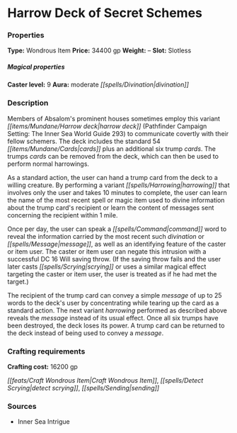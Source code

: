 ﻿---
Title: "Harrow Deck of Secret Schemes"
Type: "Wondrous Item"
Price: "34400 gp"
Weight: "–"
Slot: "Slotless"
Caster level: "9"
Aura: "moderate divination"
Description: |
  "Members of Absalom's prominent houses sometimes employ this variant harrow deck (_Pathfinder Campaign Setting: The Inner Sea World Guide 293_) to communicate covertly with their fellow schemers. The deck includes the standard 54 cards plus an additional six trump cards. The trumps cards can be removed from the deck, which can then be used to perform normal harrowings.
  As a standard action, the user can hand a trump card from the deck to a willing creature. By performing a variant harrowing that involves only the user and takes 10 minutes to complete, the user can learn the name of the most recent spell or magic item used to divine information about the trump card's recipient or learn the content of messages sent concerning the recipient within 1 mile.
  Once per day, the user can speak a command word to reveal the information carried by the most recent such divination or message, as well as an identifying feature of the caster or item user. The caster or item user can negate this intrusion with a successful DC 16 Will saving throw. (If the saving throw fails and the user later casts _scrying_ or uses a similar magical effect targeting the caster or item user, the user is treated as if he had met the target.)
  The recipient of the trump card can convey a simple message of up to 25 words to the deck's user by concentrating while tearing up the card as a standard action. The next variant harrowing performed as described above reveals the message instead of its usual effect. Once all six trumps have been destroyed, the deck loses its power. A trump card can be returned to the deck instead of being used to convey a message."
Crafting cost: "16200 gp"
Sources: "['Inner Sea Intrigue']"
---

# Harrow Deck of Secret Schemes

### Properties

**Type:** Wondrous Item **Price:** 34400 gp **Weight:** – **Slot:** Slotless

##### Magical properties

**Caster level:** 9 **Aura:** moderate _[[spells/Divination|divination]]_

### Description

Members of Absalom's prominent houses sometimes employ this variant _[[items/Mundane/Harrow deck|harrow deck]]_ (Pathfinder Campaign Setting: The Inner Sea World Guide 293) to communicate covertly with their fellow schemers. The deck includes the standard 54 _[[items/Mundane/Cards|cards]]_ plus an additional six trump _cards_. The trumps _cards_ can be removed from the deck, which can then be used to perform normal harrowings.

As a standard action, the user can hand a trump card from the deck to a willing creature. By performing a variant _[[spells/Harrowing|harrowing]]_ that involves only the user and takes 10 minutes to complete, the user can learn the name of the most recent spell or magic item used to divine information about the trump card's recipient or learn the content of messages sent concerning the recipient within 1 mile.

Once per day, the user can speak a _[[spells/Command|command]]_ word to reveal the information carried by the most recent such _divination_ or _[[spells/Message|message]]_, as well as an identifying feature of the caster or item user. The caster or item user can negate this intrusion with a successful DC 16 Will saving throw. (If the saving throw fails and the user later casts _[[spells/Scrying|scrying]]_ or uses a similar magical effect targeting the caster or item user, the user is treated as if he had met the target.)

The recipient of the trump card can convey a simple _message_ of up to 25 words to the deck's user by concentrating while tearing up the card as a standard action. The next variant _harrowing_ performed as described above reveals the _message_ instead of its usual effect. Once all six trumps have been destroyed, the deck loses its power. A trump card can be returned to the deck instead of being used to convey a _message_.

### Crafting requirements

**Crafting cost:** 16200 gp

_[[feats/Craft Wondrous Item|Craft Wondrous Item]]_, _[[spells/Detect Scrying|detect scrying]]_, _[[spells/Sending|sending]]_

### Sources

* Inner Sea Intrigue